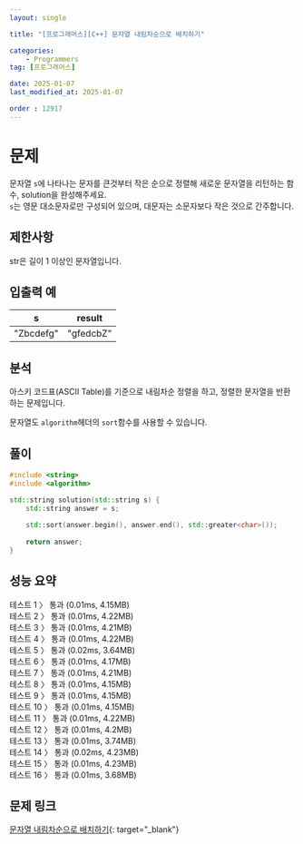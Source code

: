 ```yaml
---
layout: single

title: "[프로그래머스][C++] 문자열 내림차순으로 배치하기"

categories:
    - Programmers
tag: [프로그래머스]

date: 2025-01-07
last_modified_at: 2025-01-07

order : 12917
---
```


# 문제

문자열 `s`에 나타나는 문자를 큰것부터 작은 순으로 정렬해 새로운 문자열을 리턴하는 함수, solution을 완성해주세요.  
`s`는 영문 대소문자로만 구성되어 있으며, 대문자는 소문자보다 작은 것으로 간주합니다.

## 제한사항

str은 길이 1 이상인 문자열입니다.

## 입출력 예

|s|result|
|---|---|
|"Zbcdefg"|"gfedcbZ"|

## 분석

아스키 코드표(ASCII Table)를 기준으로 내림차순 정렬을 하고, 정렬한 문자열을 반환하는 문제입니다.

문자열도 `algorithm`헤더의 `sort`함수를 사용할 수 있습니다.

## 풀이

```cpp
#include <string>
#include <algorithm>

std::string solution(std::string s) {
    std::string answer = s;
    
    std::sort(answer.begin(), answer.end(), std::greater<char>());
    
    return answer;
}
```

## 성능 요약

테스트 1 〉	통과 (0.01ms, 4.15MB)  
테스트 2 〉	통과 (0.01ms, 4.22MB)  
테스트 3 〉	통과 (0.01ms, 4.21MB)  
테스트 4 〉	통과 (0.01ms, 4.22MB)  
테스트 5 〉	통과 (0.02ms, 3.64MB)  
테스트 6 〉	통과 (0.01ms, 4.17MB)  
테스트 7 〉	통과 (0.01ms, 4.21MB)  
테스트 8 〉	통과 (0.01ms, 4.15MB)  
테스트 9 〉	통과 (0.01ms, 4.15MB)  
테스트 10 〉 통과 (0.01ms, 4.15MB)  
테스트 11 〉 통과 (0.01ms, 4.22MB)  
테스트 12 〉 통과 (0.01ms, 4.2MB)  
테스트 13 〉 통과 (0.01ms, 3.74MB)  
테스트 14 〉 통과 (0.02ms, 4.23MB)  
테스트 15 〉 통과 (0.01ms, 4.23MB)  
테스트 16 〉 통과 (0.01ms, 3.68MB)

## 문제 링크

[문자열 내림차순으로 배치하기](https://school.programmers.co.kr/learn/courses/30/lessons/12917){: target="_blank"}